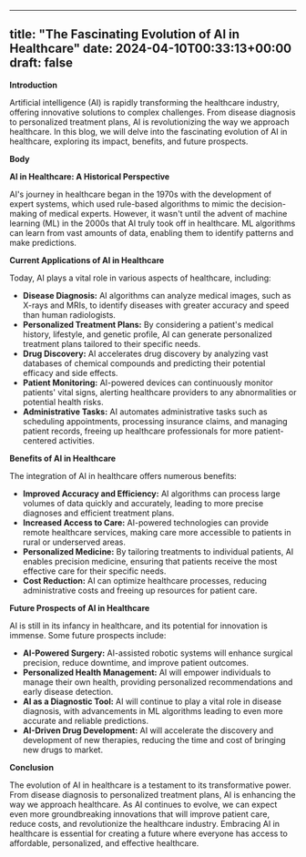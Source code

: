 
---
title: "The Fascinating Evolution of AI in Healthcare"
date: 2024-04-10T00:33:13+00:00
draft: false
---

**Introduction**

Artificial intelligence (AI) is rapidly transforming the healthcare industry, offering innovative solutions to complex challenges. From disease diagnosis to personalized treatment plans, AI is revolutionizing the way we approach healthcare. In this blog, we will delve into the fascinating evolution of AI in healthcare, exploring its impact, benefits, and future prospects.

**Body**

**AI in Healthcare: A Historical Perspective**

AI's journey in healthcare began in the 1970s with the development of expert systems, which used rule-based algorithms to mimic the decision-making of medical experts. However, it wasn't until the advent of machine learning (ML) in the 2000s that AI truly took off in healthcare. ML algorithms can learn from vast amounts of data, enabling them to identify patterns and make predictions.

**Current Applications of AI in Healthcare**

Today, AI plays a vital role in various aspects of healthcare, including:

* **Disease Diagnosis:** AI algorithms can analyze medical images, such as X-rays and MRIs, to identify diseases with greater accuracy and speed than human radiologists.
* **Personalized Treatment Plans:** By considering a patient's medical history, lifestyle, and genetic profile, AI can generate personalized treatment plans tailored to their specific needs.
* **Drug Discovery:** AI accelerates drug discovery by analyzing vast databases of chemical compounds and predicting their potential efficacy and side effects.
* **Patient Monitoring:** AI-powered devices can continuously monitor patients' vital signs, alerting healthcare providers to any abnormalities or potential health risks.
* **Administrative Tasks:** AI automates administrative tasks such as scheduling appointments, processing insurance claims, and managing patient records, freeing up healthcare professionals for more patient-centered activities.

**Benefits of AI in Healthcare**

The integration of AI in healthcare offers numerous benefits:

* **Improved Accuracy and Efficiency:** AI algorithms can process large volumes of data quickly and accurately, leading to more precise diagnoses and efficient treatment plans.
* **Increased Access to Care:** AI-powered technologies can provide remote healthcare services, making care more accessible to patients in rural or underserved areas.
* **Personalized Medicine:** By tailoring treatments to individual patients, AI enables precision medicine, ensuring that patients receive the most effective care for their specific needs.
* **Cost Reduction:** AI can optimize healthcare processes, reducing administrative costs and freeing up resources for patient care.

**Future Prospects of AI in Healthcare**

AI is still in its infancy in healthcare, and its potential for innovation is immense. Some future prospects include:

* **AI-Powered Surgery:** AI-assisted robotic systems will enhance surgical precision, reduce downtime, and improve patient outcomes.
* **Personalized Health Management:** AI will empower individuals to manage their own health, providing personalized recommendations and early disease detection.
* **AI as a Diagnostic Tool:** AI will continue to play a vital role in disease diagnosis, with advancements in ML algorithms leading to even more accurate and reliable predictions.
* **AI-Driven Drug Development:** AI will accelerate the discovery and development of new therapies, reducing the time and cost of bringing new drugs to market.

**Conclusion**

The evolution of AI in healthcare is a testament to its transformative power. From disease diagnosis to personalized treatment plans, AI is enhancing the way we approach healthcare. As AI continues to evolve, we can expect even more groundbreaking innovations that will improve patient care, reduce costs, and revolutionize the healthcare industry. Embracing AI in healthcare is essential for creating a future where everyone has access to affordable, personalized, and effective healthcare.